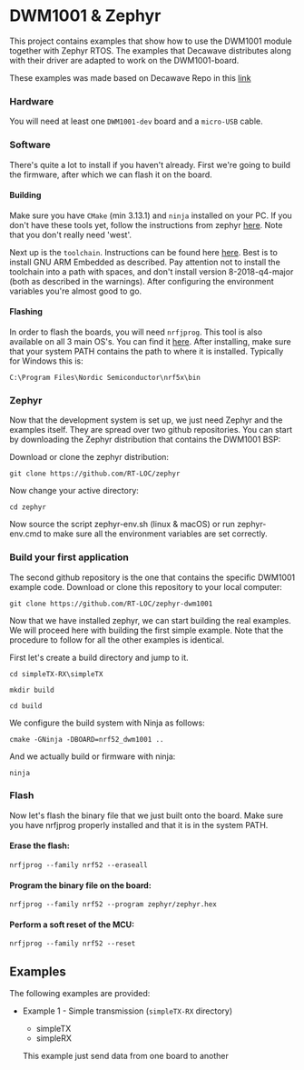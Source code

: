 # DWM1001 & Zephyr
This project contains examples that show how to use the DWM1001 module together with Zephyr RTOS.
The examples that Decawave distributes along with their driver are adapted to work on the DWM1001-board.

These examples was made based on Decawave Repo in this [link](https://github.com/RT-LOC/zephyr-dwm1001) 

### Hardware
You will need at least one `DWM1001-dev` board and a `micro-USB` cable.

### Software
There's quite a lot to install if you haven't already. First we're going to build the firmware, after which we can flash it on the board.

#### Building
Make sure you have `CMake` (min 3.13.1) and `ninja` installed on your PC. If you don't have these tools yet, follow the instructions from zephyr [here](https://docs.zephyrproject.org/latest/getting_started/index.html#set-up-a-development-system).
Note that you don't really need 'west'.

Next up is the `toolchain`. Instructions can be found here [here](https://docs.zephyrproject.org/latest/getting_started/index.html#set-up-a-toolchain). Best is to install GNU ARM Embedded as described. Pay attention not to install the toolchain into a path with spaces, and don't install version 8-2018-q4-major (both as described in the warnings). After configuring the environment variables you're almost good to go.

#### Flashing
In order to flash the boards, you will need `nrfjprog`. This tool is also available on all 3 main OS's. You can find it [here](https://www.nordicsemi.com/Software-and-Tools/Development-Tools/nRF5-Command-Line-Tools). After installing, make sure that your system PATH contains the path to where it is installed.
Typically for Windows this is:
```
C:\Program Files\Nordic Semiconductor\nrf5x\bin
```

### Zephyr 
Now that the development system is set up, we just need Zephyr and the examples itself. They are spread over two github repositories. You can start by downloading the Zephyr distribution that contains the DWM1001 BSP:

Download or clone the zephyr distribution: 
```
git clone https://github.com/RT-LOC/zephyr
```

Now change your active directory:
```
cd zephyr
```

Now source the script zephyr-env.sh (linux & macOS) or run zephyr-env.cmd to make sure all the environment variables are set correctly.

### Build your first application
The second github repository is the one that contains the specific DWM1001 example code.
Download or clone this repository to your local computer:

```
git clone https://github.com/RT-LOC/zephyr-dwm1001
```

Now that we have installed zephyr, we can start building the real examples.
We will proceed here with building the first simple example. Note that the procedure to follow for all the other examples is identical.

First let's create a build directory and jump to it.
```
cd simpleTX-RX\simpleTX
```
```
mkdir build
```
```
cd build
```
We configure the build system with Ninja as follows:
```
cmake -GNinja -DBOARD=nrf52_dwm1001 ..
```
And we actually build or firmware with ninja:
```
ninja
```


### Flash
Now let's flash the binary file that we just built onto the board. Make sure you have nrfjprog properly installed and that it is in the system PATH.

#### Erase the flash:
```
nrfjprog --family nrf52 --eraseall
```

#### Program the binary file on the board:
```
nrfjprog --family nrf52 --program zephyr/zephyr.hex
```

#### Perform a soft reset of the MCU:
```
nrfjprog --family nrf52 --reset
```

## Examples
The following examples are provided:
 - Example 1 - Simple transmission (`simpleTX-RX` directory)
    - simpleTX
    - simpleRX
    
    This example just send data from one board to another